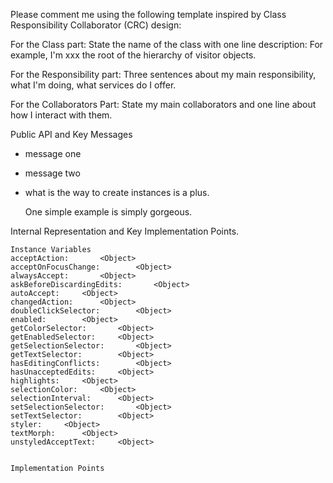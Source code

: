 Please comment me using the following template inspired by Class Responsibility Collaborator (CRC) design:For the Class part:  State the name of the class with one line description: For example, I'm xxx the root of the hierarchy of visitor objects.For the Responsibility part: Three sentences about my main responsibility, what I'm doing, what services do I offer.For the Collaborators Part: State my main collaborators and one line about how I interact with them. Public API and Key Messages- message one   - message two - what is the way to create instances is a plus.   One simple example is simply gorgeous. Internal Representation and Key Implementation Points.    Instance Variables	acceptAction:		<Object>	acceptOnFocusChange:		<Object>	alwaysAccept:		<Object>	askBeforeDiscardingEdits:		<Object>	autoAccept:		<Object>	changedAction:		<Object>	doubleClickSelector:		<Object>	enabled:		<Object>	getColorSelector:		<Object>	getEnabledSelector:		<Object>	getSelectionSelector:		<Object>	getTextSelector:		<Object>	hasEditingConflicts:		<Object>	hasUnacceptedEdits:		<Object>	highlights:		<Object>	selectionColor:		<Object>	selectionInterval:		<Object>	setSelectionSelector:		<Object>	setTextSelector:		<Object>	styler:		<Object>	textMorph:		<Object>	unstyledAcceptText:		<Object>    Implementation Points